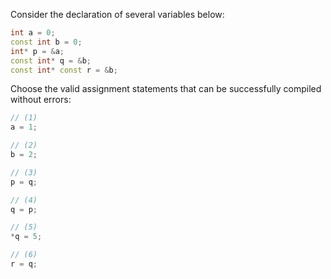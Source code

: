 Consider the declaration of several variables below:

```c++
int a = 0;
const int b = 0;
int* p = &a;
const int* q = &b;
const int* const r = &b; 
```

Choose the valid assignment statements 
that can be successfully compiled without errors:

```c++
// (1)
a = 1;

// (2)
b = 2;

// (3)
p = q;

// (4)
q = p;

// (5)
*q = 5;

// (6)
r = q;
```

